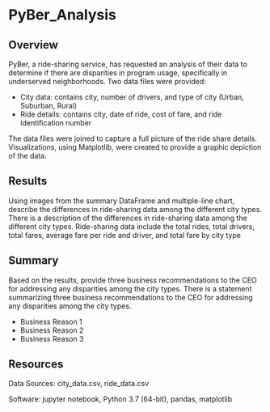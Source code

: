 # PyBer_Analysis
## Overview 
PyBer, a ride-sharing service, has requested an analysis of their data to determine if there are disparities in program usage, specifically in underserved neighborhoods. 
Two data files were provided:
- City data: contains city, number of drivers, and type of city (Urban, Suburban, Rural)
- Ride details: contains city, date of ride, cost of fare, and ride identification number

The data files were joined to capture a full picture of the ride share details.  Visualizations, using Matplotlib, were created to provide a graphic depiction of the data.

## Results 
Using images from the summary DataFrame and multiple-line chart, describe the differences in ride-sharing data among the different city types.
There is a description of the differences in ride-sharing data among the different city types. Ride-sharing data include the total rides, total drivers, total fares, average fare per ride and driver, and total fare by city type

## Summary 
Based on the results, provide three business recommendations to the CEO for addressing any disparities among the city types.
There is a statement summarizing three business recommendations to the CEO for addressing any disparities among the city types.
- Business Reason 1
- Business Reason 2
- Business Reason 3

## Resources
Data Sources: city_data.csv, ride_data.csv

Software: jupyter notebook, Python 3.7 (64-bit), pandas, matplotlib
